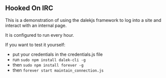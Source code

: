 Hooked On IRC
--

This is a demonstration of using the dalekjs framework to log into a site and interact with an internal page.

It is configured to run every hour.
 
If you want to test it yourself:

*    put your credentials in the credentials.js file
*    run `sudo npm install dalek-cli -g`
*    then `sudo npm install forever -g`
*    then `forever start maintain_connection.js`

